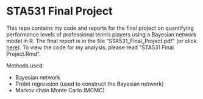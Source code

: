 # STA531 Final Project
This repo contains my code and reports for the final project on quantifying performance levels of professional tennis players using a Bayesian network model in R. The final report is in the file "STA531_Final_Project.pdf" (or click [here](https://github.com/Eric-Su-2718/Bayesian-Network-Project/blob/master/STA531_Final_Project.pdf)).  To view the code for my analysis, please read "STA531 Final Project.Rmd".

Methods used:
* Bayesian network
* Probit regression (used to construct the Bayesian network)
* Markov chain Monte Carlo (MCMC)
